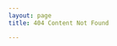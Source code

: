 ```yaml
---
layout: page
title: 404 Content Not Found

---
```


<amp-img width="4032" height="3024" layout="responsive" src="{{ site.baseurl }}/assets/images/404.jpg"></amp-img>